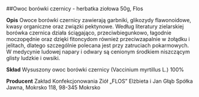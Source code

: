 ##Owoc borówki czernicy - herbatka ziołowa 50g, Flos

**Opis** Owoce borówki czernicy zawierają garbniki, glikozydy flawonoidowe, kwasy organiczne oraz związki pektynowe. Według literatury zielarskiej borówka czernica działa ściągająco, przeciwbiegunkowo, łagodnie moczopędnie oraz dzięki fitoncydom również przeciwzapalnie w żołądku i jelitach, dlatego szczególnie polecana jest przy zatruciach pokarmowych. W medycynie ludowej napary i odwary są cenionym środkiem niszczącym glisty ludzkie i owsiki.

**Skład** Wysuszony owoc borówki czernicy (Vaccinium myrtillus L.) 100%

**Producent** Zakład Konfekcjonowania Ziół „FLOS” Elżbieta i Jan Głąb Spółka Jawna, Mokrsko 118, 98-345 Mokrsko

